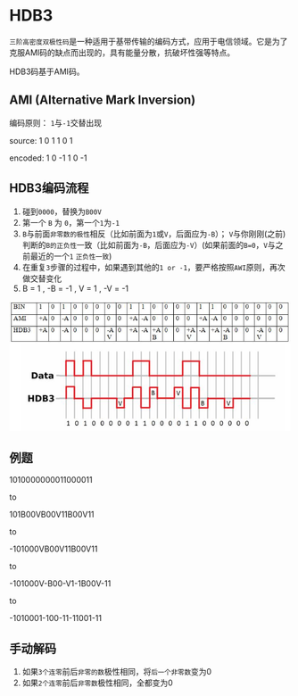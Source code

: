 # HDB3

`三阶高密度双极性码`是一种适用于基带传输的编码方式，应用于电信领域。它是为了克服AMI码的缺点而出现的，具有能量分散，抗破坏性强等特点。

HDB3码基于AMI码。

## AMI \(Alternative Mark Inversion\)

编码原则： `1`与`-1`交替出现

source: 1 0 1 1 0 1

encoded: 1 0 -1 1 0 -1

## HDB3编码流程

1. 碰到`0000`，替换为`B00V`
2. 第一个 `B` 为 `0`，第一个`1`为`-1`
3. `B`与前面`非零数的极性`相反（比如前面为`1`或`V`，后面应为`-B`）； `V`与你刚刚\(之前\)判断的`B的正负性`一致（比如前面为`-B`，后面应为`-V`）\(如果前面的`B=0`，`V`与之前最近的一个`1` `正负性一致`\)
4. 在重复`3`步骤的过程中，如果遇到其他的`1 or -1`，要严格按照`AWI`原则，再次做交替变化
5. B = 1 , -B = -1 , V = 1 , -V = -1

![](../.gitbook/assets/HDB3.jpg)

## 例题

1010000000011000011

to

101B00VB00V11B00V11

to

-101000VB00V11B00V11

to

-101000V-B00-V1-1B00V-11

to

-1010001-100-11-11001-11

## 手动解码

1. 如果`3个连零`前后`非零的数`极性相同，将`后一个非零数`变为0
2. 如果`2个连零`前后`非零数`极性相同，全都变为0

